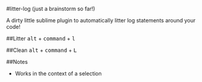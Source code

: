 #litter-log (just a brainstorm so far!)

A dirty little sublime plugin to automatically litter log statements around your
code!  

##Litter
<kbd>alt</kbd> + <kbd>command</kbd> + <kbd>l</kbd>

##Clean
<kbd>alt</kbd> + <kbd>command</kbd> + <kbd>L</kbd>

##Notes
* Works in the context of a selection
